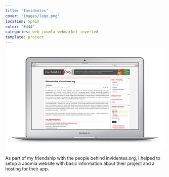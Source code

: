 ```yaml
---
title: "Invidentes"
cover: "images/logo.png"
location: Spain
color: "#444"
categories: web joomla webmarket inverted
template: project
---
```


![](./images/1.jpg)

As part of my friendship with the people behind invidentes.org, I helped to setup a Joomla website with basic information about their project and a hosting for their app.
